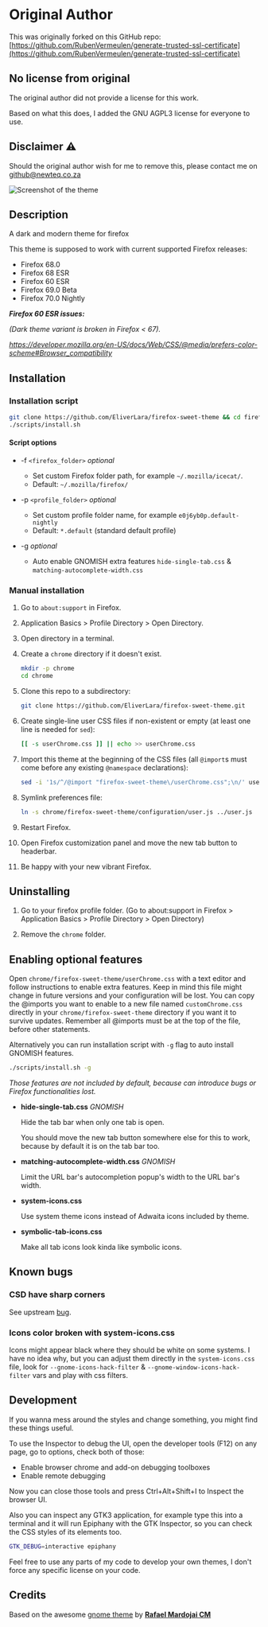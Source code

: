 # Original Author
This was originally forked on this GitHub repo: [https://github.com/RubenVermeulen/generate-trusted-ssl-certificate](https://github.com/RubenVermeulen/generate-trusted-ssl-certificate)

## No license from original
The original author did not provide a license for this work.

Based on what this does, I added the GNU AGPL3 license for everyone to use.

## Disclaimer ⚠️
Should the original author wish for me to remove this, please contact me on [github@newteq.co.za](mailto:github@newteq.co.za)

![Screenshot of the theme](images/preview.png)

## Description

A dark and modern theme for firefox

This theme is supposed to work with current supported Firefox releases:

- Firefox 68.0
- Firefox 68 ESR
- Firefox 60 ESR
- Firefox 69.0 Beta
- Firefox 70.0 Nightly

***Firefox 60 ESR issues:***

*(Dark theme variant is broken in Firefox < 67).*

*https://developer.mozilla.org/en-US/docs/Web/CSS/@media/prefers-color-scheme#Browser_compatibility*

## Installation

### Installation script
```sh
git clone https://github.com/EliverLara/firefox-sweet-theme && cd firefox-sweet-theme
./scripts/install.sh
```

#### Script options
- -f `<firefox_folder>` *optional*
	- Set custom Firefox folder path, for example `~/.mozilla/icecat/`.
	- Default: `~/.mozilla/firefox/`

- -p `<profile_folder>` *optional*
	- Set custom profile folder name, for example `e0j6yb0p.default-nightly`
	- Default: `*.default` (standard default profile)

- -g *optional*
	- Auto enable GNOMISH extra features `hide-single-tab.css` & `matching-autocomplete-width.css`


### Manual installation
1. Go to `about:support` in Firefox.

2. Application Basics > Profile Directory > Open Directory.

3. Open directory in a terminal.

4. Create a `chrome` directory if it doesn't exist.

	```sh
	mkdir -p chrome
	cd chrome
	```

5. Clone this repo to a subdirectory:

	```sh
	git clone https://github.com/EliverLara/firefox-sweet-theme.git
	```

6. Create single-line user CSS files if non-existent or empty (at least one line is needed for `sed`):

	```sh
	[[ -s userChrome.css ]] || echo >> userChrome.css
	```

7. Import this theme at the beginning of the CSS files (all `@import`s must come before any existing `@namespace` declarations):

	```sh
	sed -i '1s/^/@import "firefox-sweet-theme\/userChrome.css";\n/' userChrome.css
	```

8. Symlink preferences file:

	```sh
	ln -s chrome/firefox-sweet-theme/configuration/user.js ../user.js
	```

9. Restart Firefox.

10. Open Firefox customization panel and move the new tab button to headerbar.

11. Be happy with your new vibrant Firefox.


## Uninstalling

1. Go to your firefox profile folder. (Go to about:support in Firefox > Application Basics > Profile Directory > Open Directory)

2. Remove the `chrome` folder.


## Enabling optional features
Open `chrome/firefox-sweet-theme/userChrome.css` with a text editor and follow instructions to enable extra features. Keep in mind this file might change in future versions and your configuration will be lost. You can copy the @imports you want to enable to a new file named `customChrome.css` directly in your `chrome/firefox-sweet-theme` directory if you want it to survive updates. Remember all @imports must be at the top of the file, before other statements.

Alternatively you can run installation script with `-g` flag to auto install GNOMISH features.

```sh
./scripts/install.sh -g
```

*Those features are not included by default, because can introduce bugs or Firefox functionalities lost.*

- **hide-single-tab.css** *GNOMISH*

	Hide the tab bar when only one tab is open.

	You should move the new tab button somewhere else for this to work, because by default it is on the tab bar too.

- **matching-autocomplete-width.css** *GNOMISH*

	Limit the URL bar's autocompletion popup's width to the URL bar's width.

- **system-icons.css**

	Use system theme icons instead of Adwaita icons included by theme.

- **symbolic-tab-icons.css**

	Make all tab icons look kinda like symbolic icons.

## Known bugs

### CSD have sharp corners
See upstream [bug](https://bugzilla.mozilla.org/show_bug.cgi?id=1408360).

### Icons color broken with system-icons.css
Icons might appear black where they should be white on some systems. I have no idea why, but you can adjust them directly in the `system-icons.css` file, look for `--gnome-icons-hack-filter` & `--gnome-window-icons-hack-filter` vars and play with css filters.

## Development

If you wanna mess around the styles and change something, you might find these
things useful.

To use the Inspector to debug the UI, open the developer tools (F12) on any
page, go to options, check both of those:

- Enable browser chrome and add-on debugging toolboxes
- Enable remote debugging

Now you can close those tools and press Ctrl+Alt+Shift+I to Inspect the browser
UI.

Also you can inspect any GTK3 application, for example type this into a terminal
and it will run Epiphany with the GTK Inspector, so you can check the CSS styles
of its elements too.

```sh
GTK_DEBUG=interactive epiphany
```

Feel free to use any parts of my code to develop your own themes, I don't force
any specific license on your code.

## Credits
Based on the awesome [gnome theme](https://github.com/rafaelmardojai/firefox-gnome-theme) by **[Rafael Mardojai CM](https://github.com/rafaelmardojai)**
